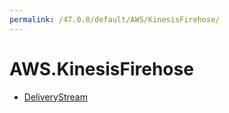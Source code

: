 ```yaml
---
permalink: /47.0.0/default/AWS/KinesisFirehose/
---
```


# AWS.KinesisFirehose



* [DeliveryStream](DeliveryStream.md)